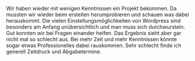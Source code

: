 Wir haben wieder mit wenigen Kenntnissen ein Projekt bekommen. Da mussten wir wieder beim erstellen herumprobieren und schauen was dabei herauskommt. 
Die vielen Einstellungsmöglichkeiten von Wordpress sind besonders am Anfang unübersichtlich und man muss sich durchwursteln. 
Gut konnten wir bei Fragen einander helfen. Das Ergebnis sieht aber gar nicht mal so schlecht aus. Bei mehr Zeit und mehr Kenntnissen könnte sogar etwas 
Professionelles dabei rauskommen. Sehr schlecht finde ich generell Zeitdruck und Abgabetermine.
